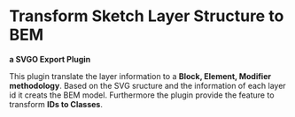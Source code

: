 # Transform Sketch Layer Structure to BEM
**a SVGO Export Plugin**

This plugin translate the layer information to a **Block, Element, Modifier methodology**.
Based on the SVG sructure and the information of each layer id it creats the BEM model.
Furthermore the plugin provide the feature to transform **IDs to Classes**.



